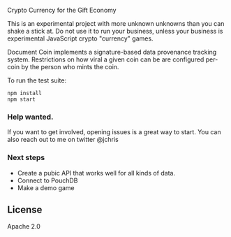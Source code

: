 Crypto Currency for the Gift Economy

This is an experimental project with more unknown unknowns than you can shake a stick at. Do not use it to run your business, unless your business is experimental JavaScript crypto "currency" games.

Document Coin implements a signature-based data provenance tracking system. Restrictions on how viral a given coin can be are configured per-coin by the person who mints the coin.

To run the test suite:

```
npm install
npm start
```

### Help wanted.

If you want to get involved, opening issues is a great way to start. You can also reach out to me on twitter @jchris

### Next steps

* Create a pubic API that works well for all kinds of data.
* Connect to PouchDB
* Make a demo game

## License

Apache 2.0
